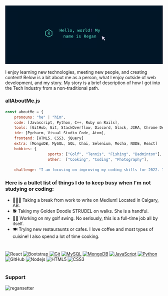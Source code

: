 ![](https://raw.githubusercontent.com/reganjs/reganjs/main/Hello%2C%20world!!!!!.png)

I enjoy learning new technologies, meeting new people, and creating content! Below is a bit about me as a person, what I enjoy outside of web development, and my story. My story is a brief description of how I got into the Tech Industry from a non-traditional path. 

### allAboutMe.js

```javascript
const aboutMe = {
    pronouns: "he" | "him",
    code: [Javascript, Python, C++, Ruby on Rails],
    tools: [GitHub, Git, StackOverflow, Discord, Slack, JIRA, Chrome DevTools],
    ide: [Pycharm, Visual Studio Code, Atom],
    frontend: [HTML5, CSS3, jQuery]
    extra: [MongoDB, MySQL, SQL, Chai, Selenium, Mocha, NODE, React]
    hobbies: {
                   sports: ["Golf", "Tennis", "Fishing", "Badminton"],
                   other:  ["Cooking", "Coding", "Photography"],
                                                                           },
    challenge: "I am focusing on improving my coding skills for 2022. I will be attempting to write code once per day for 300+ days this year."
```

### Here is a bullet list of things I do to keep busy when I'm not studying or coding:

- 🧑🏻‍💻 Taking a break from work to write on Medium! Located in Calgary, AB.
- 🐕 Taking my Golden Doodle STRUDEL on walks. She is a handful.
- 🏌️‍♂️ Working on my golf swing. No seriously, this is a full-time job all by itself.
- 🍽 Trying new restauraunts or cafes. I love coffee and most types of cuisine! I also spend a lot of time cooking.

#
![React](https://img.shields.io/badge/-React-%23282C34?style=flat-square&logo=react)
![Bootstrap](https://img.shields.io/badge/-Bootstrap-563D7C?style=flat-square&logo=bootstrap)
[![Git](https://img.shields.io/badge/-Git-%23F05032?style=flat-square&logo=git&logoColor=%23ffffff)](https://git-scm.com/)
[![MySQL](https://img.shields.io/badge/-MySQL-4479A1?style=flat-square&logo=MySQL&logoColor=ffffff)](https://www.mysql.com/)
[![MongoDB](https://img.shields.io/badge/-MongoDB-47A248?style=flat-square&logo=MongoDB&logoColor=ffffff)](https://www.mongodb.com/)
[![JavaScript](https://img.shields.io/badge/-JavaScript-%23F7DF1C?style=flat-square&logo=javascript&logoColor=000000&labelColor=%23F7DF1C&color=%23FFCE5A)](https://www.javascript.com/)
[![Python](https://img.shields.io/badge/-Python-3776AB?style=flat-square&logo=python&logoColor=ffffff)](https://www.python.org/)
![GitHub](https://img.shields.io/badge/-GitHub-181717?style=flat-square&logo=github)
![Nodejs](https://img.shields.io/badge/-Nodejs-black?style=flat-square&logo=Node.js)
![HTML5](https://img.shields.io/badge/-HTML5-E34F26?style=flat-square&logo=html5&logoColor=white)
![CSS3](https://img.shields.io/badge/-CSS3-1572B6?style=flat-square&logo=css3)
#
#
<h3 align="left">Support</h3>
<p><a href="https://www.buymeacoffee.com/regansetter"> <img align="left" src="https://cdn.buymeacoffee.com/buttons/v2/default-yellow.png" height="50" width="210" alt="regansetter" /></a></p><br><br>
